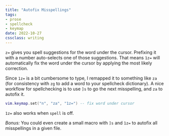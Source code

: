 ```yaml
---
title: "Autofix Misspellings"
tags: 
- prose
- spellcheck
- keymap
date: 2022-10-27
cssclass: writing
---
```


`z=` gives you spell suggestions for the word under the cursor. Prefixing it with a number auto-selects one of those suggestions. That means `1z=` will automatically fix the word under the cursor by applying the most likely correction. 

Since `1z=` is a bit cumbersome to type, I remapped it to something like `za` (for consistency with `zg` to add a word to your spellcheck dictionary). A nice workflow for spellchecking is to use `]s` to go the next misspelling, and `za` to autofix it.

```lua
vim.keymap.set("n", "za", "1z=") -- fix word under cursor
```

`1z=` also works when `spell` is off. 

*Bonus:* You could even create a small macro with `]s` and `1z=` to autofix all misspellings in a given file. 